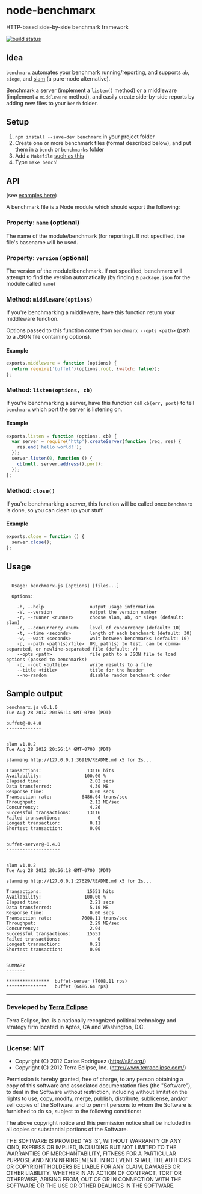 node-benchmarx
==============

HTTP-based side-by-side benchmark framework

[![build status](https://secure.travis-ci.org/carlos8f/node-benchmarx.png)](http://travis-ci.org/carlos8f/node-benchmarx)

Idea
----

`benchmarx` automates your benchmark running/reporting, and supports `ab`,
`siege`, and [slam](https://github.com/carlos8f/slam) (a pure-node alternative).

Benchmark a server (implement a `listen()` method) or a middleware (implement a
`middleware` method), and easily create side-by-side reports by adding new files
to your `bench` folder.

Setup
-----

1. `npm install --save-dev benchmarx` in your project folder
2. Create one or more benchmark files (format described below), and put them in
   a `bench` or `benchmarks` folder
4. Add a `Makefile` [such as this](https://github.com/carlos8f/node-benchmarx/blob/master/Makefile)
5. Type `make bench`!

API
---

(see [examples here](https://github.com/carlos8f/node-benchmarx/tree/master/examples))

A benchmark file is a Node module which should export the following:

### Property: `name` (optional)

The name of the module/benchmark (for reporting). If not specified, the file's
basename will be used.

### Property: `version` (optional)

The version of the module/benchmark. If not specified, benchmarx will attempt
to find the version automatically (by finding a `package.json` for the module
called `name`)

### Method: `middleware(options)`

If you're benchmarking a middleware, have this function return your middleware
function.

Options passed to this function come from `benchmarx --opts <path>` (path to a
JSON file containing options).

#### Example

```javascript
exports.middleware = function (options) {
  return require('buffet')(options.root, {watch: false});
};
```

### Method: `listen(options, cb)`

If you're benchmarking a server, have this function call `cb(err, port)`
to tell `benchmarx` which port the server is listening on.

#### Example

```javascript
exports.listen = function (options, cb) {
  var server = require('http').createServer(function (req, res) {
    res.end('hello world!');
  });
  server.listen(0, function () {
    cb(null, server.address().port);
  });
};
```

### Method: `close()`

If you're benchmarking a server, this function will be called once `benchmarx`
is done, so you can clean up your stuff.

#### Example

```javascript
exports.close = function () {
  server.close();
};
```

Usage
-----

```

  Usage: benchmarx.js [options] [files...]

  Options:

    -h, --help                 output usage information
    -V, --version              output the version number
    -r, --runner <runner>      choose slam, ab, or siege (default: slam)
    -c, --concurrency <num>    level of concurrency (default: 10)
    -t, --time <seconds>       length of each benchmark (default: 30)
    -w, --wait <seconds>       wait between benchmarks (default: 10)
    -p, --path <path(s)/file>  URL path(s) to test, can be comma-separated, or newline-separated file (default: /)
    --opts <path>              file path to a JSON file to load options (passed to benchmarks)
    -o, --out <outfile>        write results to a file
    --title <title>            title for the header
    --no-random                disable random benchmark order

```

Sample output
-------------

```
benchmarx.js v0.1.0
Tue Aug 28 2012 20:56:14 GMT-0700 (PDT)

buffet@~0.4.0
-------------


slam v1.0.2
Tue Aug 28 2012 20:56:14 GMT-0700 (PDT)

slamming http://127.0.0.1:36919/README.md x5 for 2s...

Transactions:                 13116 hits
Availability:                100.00 %
Elapsed time:                  2.02 secs
Data transferred:              4.30 MB
Response time:                 0.00 secs
Transaction rate:           6486.64 trans/sec
Throughput:                    2.12 MB/sec
Concurrency:                   4.26 
Successful transactions:      13116 
Failed transactions:              0 
Longest transaction:           0.11 
Shortest transaction:          0.00 


buffet-server@~0.4.0
--------------------


slam v1.0.2
Tue Aug 28 2012 20:56:18 GMT-0700 (PDT)

slamming http://127.0.0.1:27629/README.md x5 for 2s...

Transactions:                 15551 hits
Availability:                100.00 %
Elapsed time:                  2.21 secs
Data transferred:              5.10 MB
Response time:                 0.00 secs
Transaction rate:           7008.11 trans/sec
Throughput:                    2.29 MB/sec
Concurrency:                   2.94 
Successful transactions:      15551 
Failed transactions:              0 
Longest transaction:           0.21 
Shortest transaction:          0.00 


SUMMARY
-------

****************  buffet-server (7008.11 rps)
***************   buffet (6486.64 rps)
```

- - -

### Developed by [Terra Eclipse](http://www.terraeclipse.com)
Terra Eclipse, Inc. is a nationally recognized political technology and
strategy firm located in Aptos, CA and Washington, D.C.

- - -

### License: MIT

- Copyright (C) 2012 Carlos Rodriguez (http://s8f.org/)
- Copyright (C) 2012 Terra Eclipse, Inc. (http://www.terraeclipse.com/)

Permission is hereby granted, free of charge, to any person obtaining a copy
of this software and associated documentation files (the "Software"), to deal
in the Software without restriction, including without limitation the rights
to use, copy, modify, merge, publish, distribute, sublicense, and/or sell
copies of the Software, and to permit persons to whom the Software is furnished
to do so, subject to the following conditions:

The above copyright notice and this permission notice shall be included in
all copies or substantial portions of the Software.

THE SOFTWARE IS PROVIDED "AS IS", WITHOUT WARRANTY OF ANY KIND, EXPRESS OR
IMPLIED, INCLUDING BUT NOT LIMITED TO THE WARRANTIES OF MERCHANTABILITY,
FITNESS FOR A PARTICULAR PURPOSE AND NONINFRINGEMENT. IN NO EVENT SHALL THE
AUTHORS OR COPYRIGHT HOLDERS BE LIABLE FOR ANY CLAIM, DAMAGES OR OTHER
LIABILITY, WHETHER IN AN ACTION OF CONTRACT, TORT OR OTHERWISE, ARISING FROM,
OUT OF OR IN CONNECTION WITH THE SOFTWARE OR THE USE OR OTHER DEALINGS IN THE
SOFTWARE.